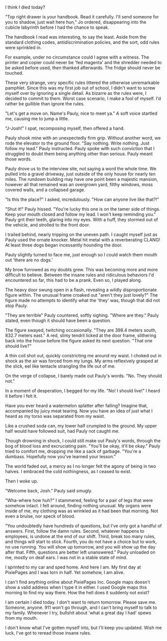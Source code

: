I think I died today?

"Top right drawer is your handbook. Read it carefully. I'll send someone for you to shadow, just wait here hun," Jo ordered, disappearing into the cubicle labyrinth before I had the chance to speak.

The handbook I read was interesting, to say the least. Aside from the standard clothing codes, antidiscrimination policies, and the sort, odd rules were sprinkled in.

For example, under no circumstance could I agree with a witness. The printer and copier could never be 'fed magenta' and the shredder needed to be asked before used, then thanked afterwards. The fridge should never be touched.

These very strange, very specific rules littered the otherwise unremarkable pamphlet. Since this was my first job out of school, I didn't want to screw myself over by ignoring a single detail. As bizarre as the rules were, I decided to commit to them. Worst case scenario, I make a fool of myself. I'd rather be gullible than ignore the rules.

"Let's get a move on. Name's Pauly, nice to meet ya." A soft voice startled me, causing me to jump a little.

"J-Josh!" I spat, recomposing myself, then offered a hand.

Pauly shook mine with an unexpectedly firm grip. Without another word, we rode the elevator to the ground floor. "Say nothing. Write nothing. Just follow my lead." Pauly instructed. Pauly spoke with such conviction that I struggled to doubt them being anything other than serious. Pauly meant those words.

Pauly drove us to the interview site, not saying a word the whole time. We pulled into a gravel driveway, just outside of the only house for nearly ten miles. The rundown building may have one point been a majestic mansion, however all that remained was an overgrown yard, filthy windows, moss covered walls, and a collapsed garage.

"Is this the place?" I asked, incredulously. "How can anyone live like that?!"

"Shut it!" Pauly hissed. "You're lucky this one is on the tamer side of things. Keep your mouth closed and follow my lead. I won't keep reminding you." Pauly grit their teeth, glaring into my eyes. With a huff, they stormed out of the vehicle, and strolled to the front door.

I trailed behind, nearly tripping on the uneven path. I caught myself just as Pauly used the ornate knocker. Metal hit metal with a reverberating CLANG! At least three dogs began incessantly hounding the door.

Pauly slightly turned to face me, just enough so I could watch them mouth out 'there are no dogs.'

My brow furrowed as my doubts grew. This was becoming more and more difficult to believe. Between the insane rules and ridiculous behaviors I'd encountered so far, this had to be a prank. Even so, I played along.

The heavy door swung open in a flash, revealing a wildly disproportionate figure within. The unusual frame croaked out "aren't they just lovely?" The figure made no attempts to identify what the 'they' was, though that did not stop Pauly.

"They are terrible" Pauly countered, softly sighing. "Where are they." Pauly stated, even though it should have been a question.

The figure swayed, twitching occasionally. "They are 398.4 meters south, 832.7 meters east." A red, slimy tendril licked at the door frame, slithering back into the house before the figure asked its next question. "That one should live?"

A thin coil shot out, quickly constricting me around my waist. I choked out in shock as the air was forced from my lungs. My arms reflexively grasped at the slick, eel like tentacle strangling the life out of me.

On the verge of collapse, I barely made out Pauly's words. "No. They should not."

In a moment of desperation, I begged for my life. "No! I should live!" I heard it before I felt it.

Have you ever heard a watermelon splatter after falling? Imagine that, accompanied by juicy meat tearing. Now you have an idea of just what I heard as my torso was separated from my waist.

Like a crushed soda can, my lower half crumpled to the ground. My upper half would have followed suit, had Pauly not caught me.

Though drowning in shock, I could still make out Pauly's words, through the bog of blood loss and excruciating pain. "You'll be okay, it'll be okay." Pauly tried to comfort me, dropping me like a sack of garbage. "You're a dumbass. Hopefully now you've learned your lesson."

The world faded out, a mercy as I no longer felt the agony of being in two halves. I embraced the cold nothingness, as I ceased to exist.

Then I woke up.

"Welcome back, Josh." Pauly said smugly.

"Wha-where how huh?" I stammered, feeling for a pair of legs that were somehow intact. I felt around, finding nothing unusual. My organs were inside of me, my clothing was as wrinkled as it had been that morning. Not even a bruise, nor speck of blood.

"You undoubtedly have hundreds of questions, but I've only got a handful of answers. First, follow the damn rules. Second, whatever happens to employees, is undone at the end of our shift. Third, break too many rules, and things will start to stick. Fourth, you do not have a choice but to work, no use running. You will show up tomorrow, and you will show up the day after that. Fifth, questions are better left unanswered." Pauly unloaded on me, mostly on deaf ears. I was not in a stable state of mind.

I sprinted to my car and sped home. And here I am. My first day at PixiePages and I was torn in half. Yet somehow, I am alive.

I can't find anything online about PixiePages Inc. Google maps doesn't show a valid address when I type it in either. I used Google maps this morning to find my way there. How the hell does it suddenly not exist?

I am certain I died today. I don't want to return tomorrow. Please save me. Someone, anyone. 911 won't go through, and I can't bring myself to talk to my family. Whenever I try, bullshit about 'what a great day I had' spews from my mouth.

I don't know what I've gotten myself into, but I'll keep you updated. Wish me luck, I've got to reread those insane rules.